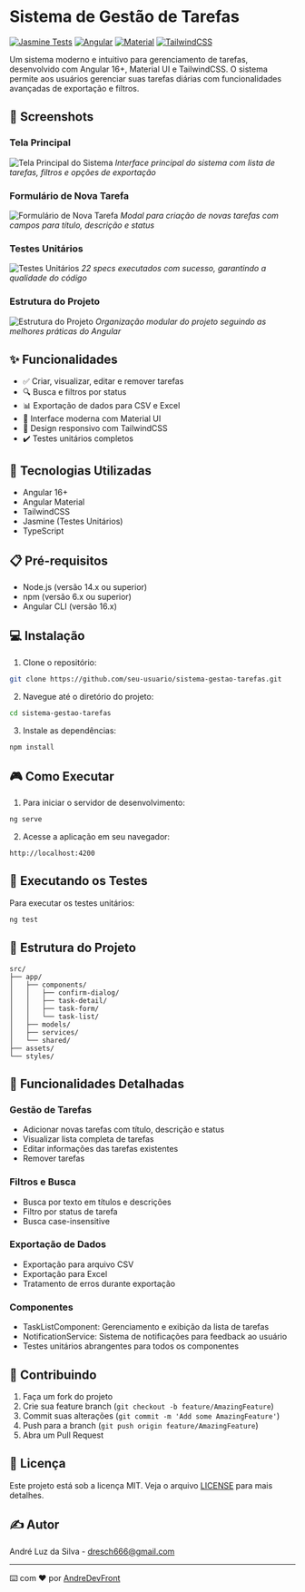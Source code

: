 # Sistema de Gestão de Tarefas

[![Jasmine Tests](https://img.shields.io/badge/tests-22%20specs-brightgreen.svg)](https://jasmine.github.io/)
[![Angular](https://img.shields.io/badge/Angular-16%2B-red.svg)](https://angular.io/)
[![Material](https://img.shields.io/badge/Material-UI-blue.svg)](https://material.angular.io/)
[![TailwindCSS](https://img.shields.io/badge/TailwindCSS-3.0-38B2AC.svg)](https://tailwindcss.com/)

Um sistema moderno e intuitivo para gerenciamento de tarefas, desenvolvido com Angular 16+, Material UI e TailwindCSS. O sistema permite aos usuários gerenciar suas tarefas diárias com funcionalidades avançadas de exportação e filtros.

## 📸 Screenshots

### Tela Principal
![Tela Principal do Sistema](screenshots/todo-home.png)
*Interface principal do sistema com lista de tarefas, filtros e opções de exportação*

### Formulário de Nova Tarefa
![Formulário de Nova Tarefa](screenshots/todo-modal.png)
*Modal para criação de novas tarefas com campos para título, descrição e status*

### Testes Unitários
![Testes Unitários](screenshots/jasmine.png)
*22 specs executados com sucesso, garantindo a qualidade do código*

### Estrutura do Projeto
![Estrutura do Projeto](screenshots/todo.png)
*Organização modular do projeto seguindo as melhores práticas do Angular*

## ✨ Funcionalidades

- ✅ Criar, visualizar, editar e remover tarefas
- 🔍 Busca e filtros por status
- 📊 Exportação de dados para CSV e Excel
- 🎨 Interface moderna com Material UI
- 📱 Design responsivo com TailwindCSS
- ✔️ Testes unitários completos

## 🚀 Tecnologias Utilizadas

- Angular 16+
- Angular Material
- TailwindCSS
- Jasmine (Testes Unitários)
- TypeScript

## 📋 Pré-requisitos

- Node.js (versão 14.x ou superior)
- npm (versão 6.x ou superior)
- Angular CLI (versão 16.x)

## 💻 Instalação

1. Clone o repositório:
```bash
git clone https://github.com/seu-usuario/sistema-gestao-tarefas.git
```

2. Navegue até o diretório do projeto:
```bash
cd sistema-gestao-tarefas
```

3. Instale as dependências:
```bash
npm install
```

## 🎮 Como Executar

1. Para iniciar o servidor de desenvolvimento:
```bash
ng serve
```

2. Acesse a aplicação em seu navegador:
```
http://localhost:4200
```

## 🧪 Executando os Testes

Para executar os testes unitários:
```bash
ng test
```

## 📁 Estrutura do Projeto

```
src/
├── app/
│   ├── components/
│   │   ├── confirm-dialog/
│   │   ├── task-detail/
│   │   ├── task-form/
│   │   └── task-list/
│   ├── models/
│   ├── services/
│   └── shared/
├── assets/
└── styles/
```

## 🌟 Funcionalidades Detalhadas

### Gestão de Tarefas
- Adicionar novas tarefas com título, descrição e status
- Visualizar lista completa de tarefas
- Editar informações das tarefas existentes
- Remover tarefas

### Filtros e Busca
- Busca por texto em títulos e descrições
- Filtro por status de tarefa
- Busca case-insensitive

### Exportação de Dados
- Exportação para arquivo CSV
- Exportação para Excel
- Tratamento de erros durante exportação

### Componentes
- TaskListComponent: Gerenciamento e exibição da lista de tarefas
- NotificationService: Sistema de notificações para feedback ao usuário
- Testes unitários abrangentes para todos os componentes

## 🤝 Contribuindo

1. Faça um fork do projeto
2. Crie sua feature branch (`git checkout -b feature/AmazingFeature`)
3. Commit suas alterações (`git commit -m 'Add some AmazingFeature'`)
4. Push para a branch (`git push origin feature/AmazingFeature`)
5. Abra um Pull Request

## 📝 Licença

Este projeto está sob a licença MIT. Veja o arquivo [LICENSE](LICENSE) para mais detalhes.

## ✍️ Autor

André Luz da Silva - [dresch666@gmail.com](mailto:dresch666@gmail.com)

---

⌨️ com ❤️ por [AndreDevFront](https://github.com/AndreDevFront)
